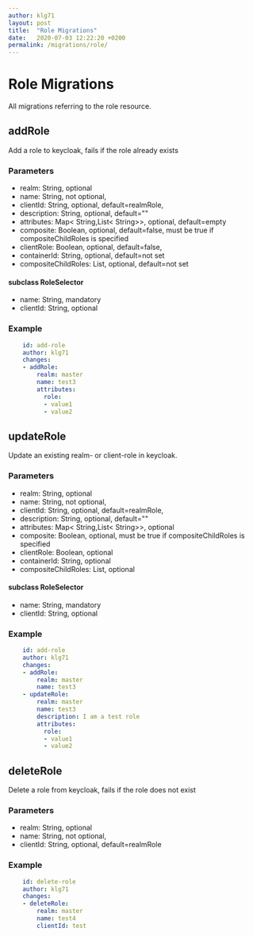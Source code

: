 ```yaml
---
author: klg71
layout: post
title:  "Role Migrations"
date:   2020-07-03 12:22:20 +0200
permalink: /migrations/role/
---
```

# Role Migrations
All migrations referring to the role resource.
## addRole
Add a role to keycloak, fails if the role already exists
### Parameters
- realm: String, optional
- name: String, not optional,
- clientId: String, optional, default=realmRole,
- description: String, optional, default=""
- attributes: Map< String,List< String>>, optional, default=empty
- composite: Boolean, optional, default=false, must be true if compositeChildRoles is specified
- clientRole: Boolean, optional, default=false,
- containerId: String, optional, default=not set
- compositeChildRoles: List<RoleSelector>, optional, default=not set

#### subclass RoleSelector
- name: String, mandatory
- clientId: String, optional

### Example
```yaml
    id: add-role
    author: klg71
    changes:
    - addRole:
        realm: master
        name: test3
        attributes:
          role:
          - value1
          - value2
```

## updateRole
Update an existing realm- or client-role in keycloak.
### Parameters
- realm: String, optional
- name: String, not optional,
- clientId: String, optional, default=realmRole,
- description: String, optional, default=""
- attributes: Map< String,List< String>>, optional
- composite: Boolean, optional, must be true if compositeChildRoles is specified
- clientRole: Boolean, optional
- containerId: String, optional
- compositeChildRoles: List<RoleSelector>, optional

#### subclass RoleSelector
- name: String, mandatory
- clientId: String, optional

### Example
```yaml
    id: add-role
    author: klg71
    changes:
    - addRole:
        realm: master
        name: test3
    - updateRole:
        realm: master
        name: test3
        description: I am a test role
        attributes:
          role:
          - value1
          - value2
```
  
## deleteRole
Delete a role from keycloak, fails if the role does not exist
### Parameters
- realm: String, optional
- name: String, not optional,
- clientId: String, optional, default=realmRole
### Example
```yaml
    id: delete-role
    author: klg71
    changes:
    - deleteRole:
        realm: master
        name: test4
        clientId: test
```
